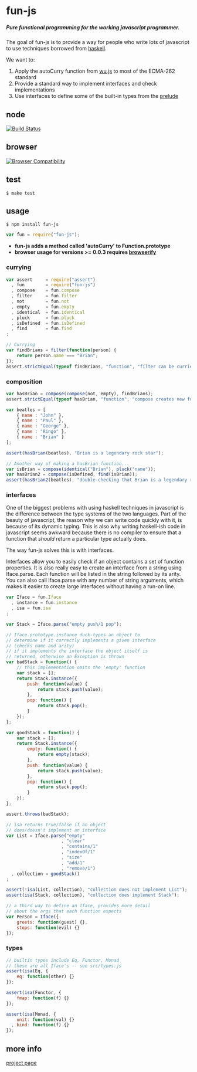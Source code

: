 # fun-js

##### Pure functional programming for the working javascript programmer.

The goal of fun-js is to provide a way for people who write lots of javascript
to use techniques borrowed from [haskell][3].

We want to:
 1. Apply the autoCurry function from [wu.js][4] to most of the ECMA-262 standard
 2. Provide a standard way to implement interfaces and check implementations
 3. Use interfaces to define some of the built-in types from the [prelude][5]

## node


[![Build Status](https://travis-ci.org/briansorahan/fun-js.png)](https://travis-ci.org/briansorahan/fun-js)


## browser

[![Browser Compatibility](https://ci.testling.com/briansorahan/fun-js.png)](https://ci.testling.com/briansorahan/fun-js)


## test

```
$ make test
```

## usage

```
$ npm install fun-js
```

```javascript
var fun = require("fun-js");
```

 - **fun-js adds a method called 'autoCurry' to Function.prototype**
 - **browser usage for versions >= 0.0.3 requires [browserify][2]**


### currying
```javascript
var assert     = require("assert")
  , fun        = require("fun-js")
  , compose    = fun.compose
  , filter     = fun.filter
  , not        = fun.not
  , empty      = fun.empty
  , identical  = fun.identical
  , pluck      = fun.pluck
  , isDefined  = fun.isDefined
  , find       = fun.find
;

// Currying
var findBrians = filter(function(person) {
    return person.name === "Brian";
});
assert.strictEqual(typeof findBrians, "function", "filter can be curried");
```

### composition
```javascript
var hasBrian = compose(compose(not, empty), findBrians);
assert.strictEqual(typeof hasBrian, "function", "compose creates new functions from old ones");

var beatles = [
    { name : "John" },
    { name : "Paul" },
    { name : "George" },
    { name : "Ringo" },
    { name : "Brian" }
];

assert(hasBrian(beatles), "Brian is a legendary rock star");

// Another way of making a hasBrian function...
var isBrian = compose(identical("Brian"), pluck("name"));
var hasBrian2 = compose(isDefined, find(isBrian));
assert(hasBrian2(beatles), "double-checking that Brian is a legendary rock star");
```

### interfaces
One of the biggest problems with using haskell techniques in
javascript is the difference between the type systems of the
two languages. Part of the beauty of javascript, the reason
why we can write code quickly with it, is because of its dynamic
typing. This is also why writing haskell-ish code in
javascript seems awkward because there is no compiler to
ensure that a function that *should* return a particular type
actually does.

The way fun-js solves this is with interfaces.

Interfaces allow you to easily check if an object contains
a set of function properties. It is also really easy to
create an interface from a string using Iface.parse.
Each function will be listed in the string followed by
its arity. You can also call Iface.parse with any number of
string arguments, which makes it easier to create large
interfaces without having a run-on line.
```javascript
var Iface = fun.Iface
  , instance = fun.instance
  , isa = fun.isa
;

var Stack = Iface.parse("empty push/1 pop");

// Iface.prototype.instance duck-types an object to
// determine if it correctly implements a given interface
// (checks name and arity)
// if it implements the interface the object itself is
// returned, otherwise an Exception is thrown
var badStack = function() {
    // this implementation omits the 'empty' function
    var stack = [];
    return Stack.instance({
        push: function(value) {
            return stack.push(value);
        },
        pop: function() {
            return stack.pop();
        }
    });
};

var goodStack = function() {
    var stack = [];
    return Stack.instance({
        empty: function() {
            return empty(stack);
        },
        push: function(value) {
            return stack.push(value);
        },
        pop: function() {
            return stack.pop();
        }
    });
};

assert.throws(badStack);

// isa returns true/false if an object
// does/doesn't implement an interface
var List = Iface.parse("empty"
                     , "clear"
                     , "contains/1"
                     , "indexOf/1"
                     , "size"
                     , "add/1"
                     , "remove/1")
  , collection = goodStack()
;

assert(!isa(List, collection), "collection does not implement List");
assert(isa(Stack, collection), "collection does implement Stack");

// a third way to define an Iface, provides more detail
// about the args that each function expects
var Person = Iface({
    greets: function(guest) {},
    stops: function(evil) {}
});
```

### types
```javascript
// builtin types include Eq, Functor, Monad
// these are all Iface's -- see src/types.js
assert(isa(Eq, {
    eq: function(other) {}
});

assert(isa(Functor, {
    fmap: function(f) {}
});

assert(isa(Monad, {
    unit: function(val) {}
  , bind: function(f) {}
});
```

## more info
[project page][1]

[1]: http://briansorahan.github.io/fun-js
[2]: http://browserify.org
[3]: http://haskell.org
[4]: http://fitzgen.github.io/wu.js/
[5]: http://hackage.haskell.org/package/base-4.7.0.0/docs/Prelude.html
